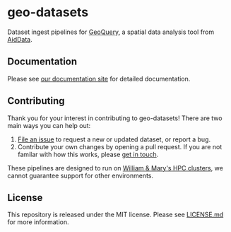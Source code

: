# geo-datasets

Dataset ingest pipelines for [GeoQuery](https://www.aiddata.org/geoquery), a spatial data analysis tool from [AidData](https://www.aiddata.org/).

## Documentation

Please see [our documentation site](https://aiddata.github.io/geo-datasets/) for detailed documentation.

## Contributing

Thank you for your interest in contributing to geo-datasets!
There are two main ways you can help out:

1. [File an issue](https://github.com/aiddata/geo-datasets/issues/new/choose) to request a new or updated dataset, or report a bug.
2. Contribute your own changes by opening a pull request. If you are not familar with how this works, please [get in touch](mailto:geo@aiddata.wm.edu).

These pipelines are designed to run on [William & Mary's HPC clusters](https://www.wm.edu/offices/it/services/researchcomputing/), we cannot guarantee support for other environments.

## License

This repository is released under the MIT license.
Please see [LICENSE.md](LICENSE.md) for more information.
